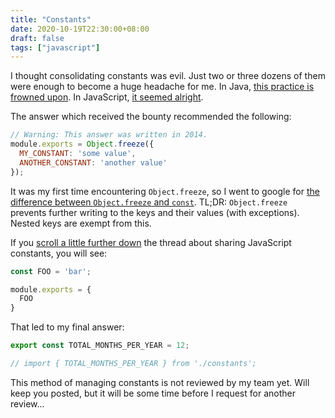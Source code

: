 ```yaml
---
title: "Constants"
date: 2020-10-19T22:30:00+08:00
draft: false
tags: ["javascript"]
---
```

I thought consolidating constants was evil. Just two or three dozens of them were enough to become a huge headache for me. In Java, [this practice is frowned upon](https://stackoverflow.com/questions/66066/what-is-the-best-way-to-implement-constants-in-java). In JavaScript, [it seemed alright](https://stackoverflow.com/questions/8595509/how-do-you-share-constants-in-nodejs-modules).

The answer which received the bounty recommended the following:

```javascript
// Warning: This answer was written in 2014.
module.exports = Object.freeze({
  MY_CONSTANT: 'some value',
  ANOTHER_CONSTANT: 'another value'
});
```

It was my first time encountering `Object.freeze`, so I went to google for [the difference between `Object.freeze` and `const`](https://stackoverflow.com/questions/33124058/object-freeze-vs-const). TL;DR: `Object.freeze` prevents further writing to the keys and their values (with exceptions). Nested keys are exempt from this.

If you [scroll a little further down](https://stackoverflow.com/a/39398990) the thread about sharing JavaScript constants, you will see:

```javascript
const FOO = 'bar';

module.exports = {
  FOO
}
```

That led to my final answer:

```javascript
export const TOTAL_MONTHS_PER_YEAR = 12;

// import { TOTAL_MONTHS_PER_YEAR } from './constants';
```

This method of managing constants is not reviewed by my team yet. Will keep you posted, but it will be some time before I request for another review...
